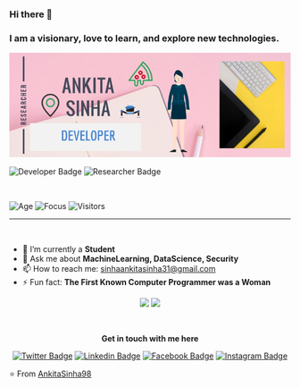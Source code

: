 ### Hi there 👋

### I am a visionary, love to learn, and explore new technologies.  


![Banner](https://github.com/AnkitaSinha98/AnkitaSinha98/blob/main/Cover.jpg)

![Developer Badge](https://img.shields.io/badge/Developer-R31ED760.svg?&style=for-the-badge&logoColor=white&color=000000) ![Researcher Badge](https://img.shields.io/badge/Researcher-R31ED760.svg?&style=for-the-badge&logoColor=white&color=000000)

<br />

![Age](https://img.shields.io/badge/Age-23-blue)
![Focus](https://img.shields.io/badge/Focus-DataScience-brightgreen)
![Visitors](https://visitor-badge.laobi.icu/badge?page_id=AnkitaSinha98.visitor-badge)


<hr>
<br>

- 🔭 I’m currently a __Student__
- 💬 Ask me about __MachineLearning, DataScience, Security__
- 📫 How to reach me: sinhaankitasinha31@gmail.com
- ⚡ Fun fact: __The First Known Computer Programmer was a Woman__


<p align="center">
<img src="https://github-readme-stats.vercel.app/api?username=AnkitaSinha98&show_icons=true"/>
<img src="https://github-readme-stats.vercel.app/api/top-langs/?username=AnkitaSinha98&theme=default&line_height=50&layout=compact" />
</p>

<br>

<div align="center">
  
  **Get in touch with me here**<br>

  [![Twitter Badge](https://img.shields.io/badge/-Twitter-1ca0f1?style=flat-square&labelColor=1ca0f1&logo=twitter&logoColor=white&link=https://twitter.com/7595b8c3e2d9484)](https://twitter.com/7595b8c3e2d9484)
  [![Linkedin Badge](https://img.shields.io/badge/-LinkedIn-blue?style=flat-square&logo=Linkedin&logoColor=white&link=https://www.linkedin.com/in/ankita-sinha-b3781b138/)](https://www.linkedin.com/in/ankita-sinha-b3781b138/)
  [![Facebook  Badge](https://img.shields.io/badge/Facebook-%231877F2.svg?&style=flat-square&logo=facebook&logoColor=white)](https://www.facebook.com/ankita.sinha.988926/)
  [![Instagram Badge](https://img.shields.io/badge/Instagram-R31ED760.svg?&style=flat-square&logo=instagram&logoColor=white&color=F77737)](https://www.instagram.com/just_ankitasinha/)

  
</div>

⭐️ From [AnkitaSinha98](https://github.com/AnkitaSinha98)
